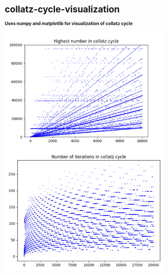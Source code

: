 # collatz-cycle-visualization
**Uses numpy and matplotlib for visualization of collatz cycle**

![Alt text](graphs/highest_value_collatz.png?raw=true "Title")
![Alt text](graphs/iterations_collatz.png?raw=true "Title")





